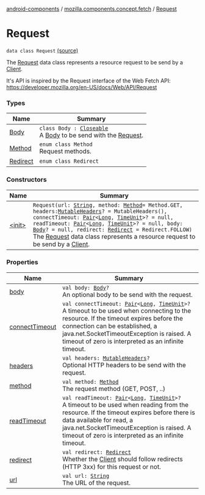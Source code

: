 [android-components](../../index.md) / [mozilla.components.concept.fetch](../index.md) / [Request](./index.md)

# Request

`data class Request` [(source)](https://github.com/mozilla-mobile/android-components/blob/master/components/concept/fetch/src/main/java/mozilla/components/concept/fetch/Request.kt#L31)

The [Request](./index.md) data class represents a resource request to be send by a [Client](../-client/index.md).

It's API is inspired by the Request interface of the Web Fetch API:
https://developer.mozilla.org/en-US/docs/Web/API/Request

### Types

| Name | Summary |
|---|---|
| [Body](-body/index.md) | `class Body : `[`Closeable`](https://developer.android.com/reference/java/io/Closeable.html)<br>A [Body](-body/index.md) to be send with the [Request](./index.md). |
| [Method](-method/index.md) | `enum class Method`<br>Request methods. |
| [Redirect](-redirect/index.md) | `enum class Redirect` |

### Constructors

| Name | Summary |
|---|---|
| [&lt;init&gt;](-init-.md) | `Request(url: `[`String`](https://kotlinlang.org/api/latest/jvm/stdlib/kotlin/-string/index.html)`, method: `[`Method`](-method/index.md)` = Method.GET, headers: `[`MutableHeaders`](../-mutable-headers/index.md)`? = MutableHeaders(), connectTimeout: `[`Pair`](https://kotlinlang.org/api/latest/jvm/stdlib/kotlin/-pair/index.html)`<`[`Long`](https://kotlinlang.org/api/latest/jvm/stdlib/kotlin/-long/index.html)`, `[`TimeUnit`](https://developer.android.com/reference/java/util/concurrent/TimeUnit.html)`>? = null, readTimeout: `[`Pair`](https://kotlinlang.org/api/latest/jvm/stdlib/kotlin/-pair/index.html)`<`[`Long`](https://kotlinlang.org/api/latest/jvm/stdlib/kotlin/-long/index.html)`, `[`TimeUnit`](https://developer.android.com/reference/java/util/concurrent/TimeUnit.html)`>? = null, body: `[`Body`](-body/index.md)`? = null, redirect: `[`Redirect`](-redirect/index.md)` = Redirect.FOLLOW)`<br>The [Request](./index.md) data class represents a resource request to be send by a [Client](../-client/index.md). |

### Properties

| Name | Summary |
|---|---|
| [body](body.md) | `val body: `[`Body`](-body/index.md)`?`<br>An optional body to be send with the request. |
| [connectTimeout](connect-timeout.md) | `val connectTimeout: `[`Pair`](https://kotlinlang.org/api/latest/jvm/stdlib/kotlin/-pair/index.html)`<`[`Long`](https://kotlinlang.org/api/latest/jvm/stdlib/kotlin/-long/index.html)`, `[`TimeUnit`](https://developer.android.com/reference/java/util/concurrent/TimeUnit.html)`>?`<br>A timeout to be used when connecting to the resource.  If the timeout expires before the connection can be established, a java.net.SocketTimeoutException is raised. A timeout of zero is interpreted as an infinite timeout. |
| [headers](headers.md) | `val headers: `[`MutableHeaders`](../-mutable-headers/index.md)`?`<br>Optional HTTP headers to be send with the request. |
| [method](method.md) | `val method: `[`Method`](-method/index.md)<br>The request method (GET, POST, ..) |
| [readTimeout](read-timeout.md) | `val readTimeout: `[`Pair`](https://kotlinlang.org/api/latest/jvm/stdlib/kotlin/-pair/index.html)`<`[`Long`](https://kotlinlang.org/api/latest/jvm/stdlib/kotlin/-long/index.html)`, `[`TimeUnit`](https://developer.android.com/reference/java/util/concurrent/TimeUnit.html)`>?`<br>A timeout to be used when reading from the resource. If the timeout expires before there is data available for read, a java.net.SocketTimeoutException is raised. A timeout of zero is interpreted as an infinite timeout. |
| [redirect](redirect.md) | `val redirect: `[`Redirect`](-redirect/index.md)<br>Whether the [Client](../-client/index.md) should follow redirects (HTTP 3xx) for this request or not. |
| [url](url.md) | `val url: `[`String`](https://kotlinlang.org/api/latest/jvm/stdlib/kotlin/-string/index.html)<br>The URL of the request. |
